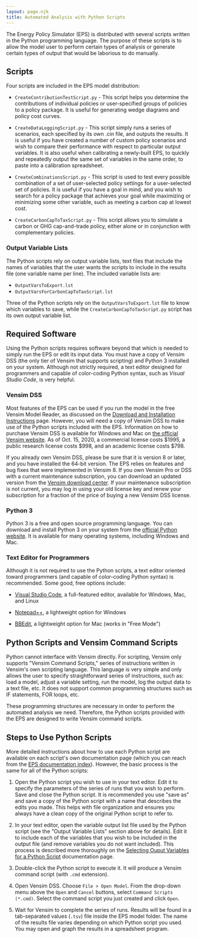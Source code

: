 ```yaml
---
layout: page.njk
title: Automated Analysis with Python Scripts
---
```


The Energy Policy Simulator (EPS) is distributed with several scripts written in the Python programming language.  The purpose of these scripts is to allow the model user to perform certain types of analysis or generate certain types of output that would be laborious to do manually.

## Scripts

Four scripts are included in the EPS model distribution:

- `CreateContributionTestScript.py` - This script helps you determine the contributions of individual policies or user-specified groups of policies to a policy package.  It is useful for generating wedge diagrams and policy cost curves.

- `CreateDataLoggingScript.py` - This script simply runs a series of scenarios, each specified by its own .cin file, and outputs the results.  It is useful if you have created a number of custom policy scenarios and wish to compare their performance with respect to particular output variables.  It is also useful when calibrating a newly-built EPS, to quickly and repeatedly output the same set of variables in the same order, to paste into a calibration spreadsheet.

- `CreateCombinationsScript.py` - This script is used to test every possible combination of a set of user-selected policy settings for a user-selected set of policies.  It is useful if you have a goal in mind, and you wish to search for a policy package that achieves your goal while maximizing or minimizing some other variable, such as meeting a carbon cap at lowest cost.

- `CreateCarbonCapToTaxScript.py` - This script allows you to simulate a carbon or GHG cap-and-trade policy, either alone or in conjunction with complementary policies.

### Output Variable Lists

The Python scripts rely on output variable lists, text files that include the names of variables that the user wants the scripts to include in the results file (one variable name per line).  The included variable lists are:

- `OutputVarsToExport.lst`
- `OutputVarsForCarbonCapToTaxScript.lst`

Three of the Python scripts rely on the `OutputVarsToExport.lst` file to know which variables to save, while the `CreateCarbonCapToTaxScript.py` script has its own output variable list.

## Required Software

Using the Python scripts requires software beyond that which is needed to simply run the EPS or edit its input data.  You must have a copy of Vensim DSS (the only tier of Vensim that supports scripting) and Python 3 installed on your system.  Although not strictly required, a text editor designed for programmers and capable of color-coding Python syntax, such as _Visual Studio Code_, is very helpful.

### Vensim DSS

Most features of the EPS can be used if you run the model in the free Vensim Model Reader, as discussed on the [Download and Installation Instructions](/download) page.  However, you will need a copy of Vensim DSS to make use of the Python scripts included with the EPS.  Information on how to purchase Vensim DSS is available for Windows and Mac on [the official Vensim website](http://vensim.com/purchase/).  As of Oct. 15, 2020, a commercial license costs $1995, a public research license costs $998, and an academic license costs $798.

If you already own Vensim DSS, please be sure that it is version 8 or later, and you have installed the 64-bit version.  The EPS relies on features and bug fixes that were implemented in Vensim 8.  If you own Vensim Pro or DSS with a current maintenance subscription, you can download an updated version from the [Vensim download center](https://www.vensim.com/php-bin/download.html).  If your maintenance subscription is not current, you may log in using your old license key and renew your subscription for a fraction of the price of buying a new Vensim DSS license.

### Python 3

Python 3 is a free and open source programming language.  You can download and install Python 3 on your system from the [official Python website](https://www.python.org/).  It is available for many operating systems, including Windows and Mac.

### Text Editor for Programmers

Although it is not required to use the Python scripts, a text editor oriented toward programmers (and capable of color-coding Python syntax) is recommended.  Some good, free options include:

- [Visual Studio Code](https://code.visualstudio.com/), a full-featured editor, available for Windows, Mac, and Linux

- [Notepad++](https://notepad-plus-plus.org/), a lightweight option for Windows

- [BBEdit](https://www.barebones.com/products/bbedit/index.html), a lightweight option for Mac (works in "Free Mode")

## Python Scripts and Vensim Command Scripts

Python cannot interface with Vensim directly.  For scripting, Vensim only supports "Vensim Command Scripts," series of instructions written in Vensim's own scripting language.  This language is very simple and only allows the user to specify straightforward series of instructions, such as: load a model, adjust a variable setting, run the model, log the output data to a text file, etc.  It does not support common programming structures such as IF statements, FOR loops, etc.

These programming structures are necessary in order to perform the automated analysis we need.  Therefore, the Python scripts provided with the EPS are designed to write Vensim command scripts.

## Steps to Use Python Scripts

More detailed instructions about how to use each Python script are available on each script's own documentation page (which you can reach from the [EPS documentation index](/index)).  However, the basic process is the same for all of the Python scripts:

1. Open the Python script you wish to use in your text editor.  Edit it to specify the parameters of the series of runs that you wish to perform.  Save and close the Python script.  It is recommended you use "save as" and save a copy of the Python script with a name that describes the edits you made.  This helps with file organization and ensures you always have a clean copy of the original Python script to refer to.

2. In your text editor, open the variable output list file used by the Python script (see the "Output Variable Lists" section above for details).  Edit it to include each of the variables that you wish to be included in the output file (and remove variables you do not want included).  This process is described more thoroughly on the [Selecting Ouput Variables for a Python Script](/selecting-output-variables) documentation page.

3. Double-click the Python script to execute it.  It will produce a Vensim command script (with `.cmd` extension).

4. Open Vensim DSS.  Choose `File > Open Model`.  From the drop-down menu above the `Open` and `Cancel` buttons, select `Command Scripts (*.cmd)`.  Select the command script you just created and click `Open`.

5. Wait for Vensim to complete the series of runs.  Results will be found in a tab-separated values (`.tsv`) file inside the EPS model folder.  The name of the results file varies depending on which Python script you used.  You may open and graph the results in a spreadsheet program.
